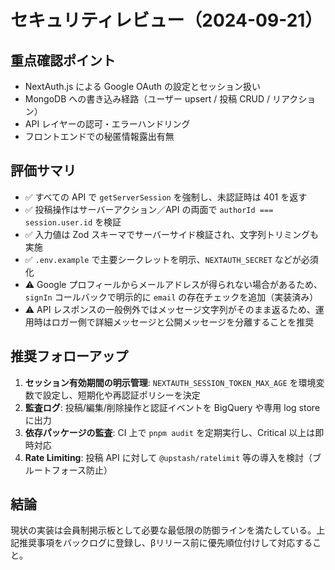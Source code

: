 # セキュリティレビュー（2024-09-21）

## 重点確認ポイント
- NextAuth.js による Google OAuth の設定とセッション扱い
- MongoDB への書き込み経路（ユーザー upsert / 投稿 CRUD / リアクション）
- API レイヤーの認可・エラーハンドリング
- フロントエンドでの秘匿情報露出有無

## 評価サマリ
- ✅ すべての API で `getServerSession` を強制し、未認証時は 401 を返す
- ✅ 投稿操作はサーバーアクション／API の両面で `authorId === session.user.id` を検証
- ✅ 入力値は Zod スキーマでサーバーサイド検証され、文字列トリミングも実施
- ✅ `.env.example` で主要シークレットを明示、`NEXTAUTH_SECRET` などが必須化
- ⚠️ Google プロフィールからメールアドレスが得られない場合があるため、`signIn` コールバックで明示的に `email` の存在チェックを追加（実装済み）
- ⚠️ API レスポンスの一般例外ではメッセージ文字列がそのまま返るため、運用時はロガー側で詳細メッセージと公開メッセージを分離することを推奨

## 推奨フォローアップ
1. **セッション有効期間の明示管理**: `NEXTAUTH_SESSION_TOKEN_MAX_AGE` を環境変数で設定し、短期化や再認証ポリシーを決定
2. **監査ログ**: 投稿/編集/削除操作と認証イベントを BigQuery や専用 log store に出力
3. **依存パッケージの監査**: CI 上で `pnpm audit` を定期実行し、Critical 以上は即時対応
4. **Rate Limiting**: 投稿 API に対して `@upstash/ratelimit` 等の導入を検討（ブルートフォース防止）

## 結論
現状の実装は会員制掲示板として必要な最低限の防御ラインを満たしている。上記推奨事項をバックログに登録し、βリリース前に優先順位付けして対応すること。
